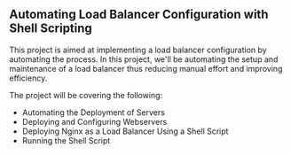 
## Automating Load Balancer Configuration with Shell Scripting

This project is aimed at implementing a load balancer configuration by automating the process. In this project, we'll be automating the setup and maintenance of a load balancer thus reducing manual effort and improving efficiency.

The project will be covering the following:

- Automating the Deployment of Servers
- Deploying and Configuring Webservers
- Deploying Nginx as a Load Balancer Using a Shell Script
- Running the Shell Script